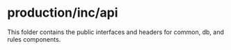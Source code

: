 # production/inc/api
This folder contains the public interfaces and headers for common, db, and rules components.
